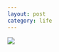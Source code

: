 ```yaml
---
layout: post
category: life
---
```


![](http://ww4.sinaimg.cn/large/89d0a2e1gw1f9ki6zighhj21kw16oh7r.jpg)